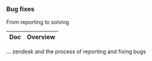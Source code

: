 ### Bug fixes

From reporting to solving

<!-- prettier-ignore-start -->
<!-- start_toc -->
| Doc | Overview |
|--|--|

<!-- end_toc -->
<!-- prettier-ignore-end -->

... zendesk and the process of reporting and fixing bugs